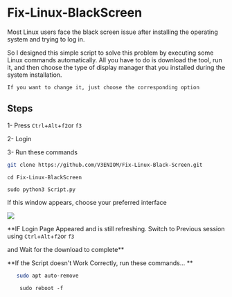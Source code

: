 # Fix-Linux-BlackScreen

Most Linux users face the black screen issue after installing 
the operating system and trying to log in.

So I designed this simple script to solve this problem by executing some Linux commands automatically.
All you have to do is download the tool, run it, and then choose the type of display manager that you installed during the system installation.

`If you want to change it, just choose the corresponding option`

## Steps

1- Press `Ctrl`+`Alt`+`f2`or `f3` 

2- Login 
 
3- Run these commands
 ```bash 
 git clone https://github.com/V3ENIOM/Fix-Linux-Black-Screen.git
 ```
    cd Fix-Linux-BlackScreen
 ```
 sudo python3 Script.py
 ````

If this window appears, choose your preferred interface

![](https://i.ibb.co/v45YsFv/Virtual-Box-Kali-04-03-2024-17-38-18.png)


**IF Login Page Appeared and is still refreshing. Switch to Previous session using `Ctrl`+`Alt`+`f2`or `f3` 

and Wait for the download to complete**

**If the Script doesn't Work Correctly, run these commands... **

 ```bash
    sudo apt auto-remove
```
```
    sudo reboot -f 
```
